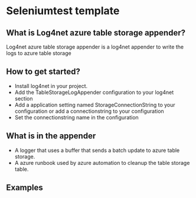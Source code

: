 Seleniumtest template
==============

## What is Log4net azure table storage appender?

Log4net azure table storage appender is a log4net appender to write the logs to azure table storage

## How to get started?

* Install log4net in your project.
* Add the TableStorageLogAppender configuration to your log4net section 
* Add a application setting named StorageConnectionString to your configuration or add a connectionstring to your configuration
* Set the connectionstring name in the configuration

## What is in the appender
* A logger that uses a buffer that sends a batch update to azure table storage.
* A azure runbook used by azure automation to cleanup the table storage table.

## Examples
<appender name="TableStorageLogAppender" type="Log4NetTableStorageAppender.AzureTableStorageAppender, Log4NetTableStorageAppender">      
  <bufferSize value="100" />
  <ConnectionStringName value="StorageConnectionString" />
  <layout type="log4net.Layout.PatternLayout">
    <conversionPattern value="%-5p %d %5rms %-22.22c{1} %-18.18M - %m%n" />
  </layout>
</appender>